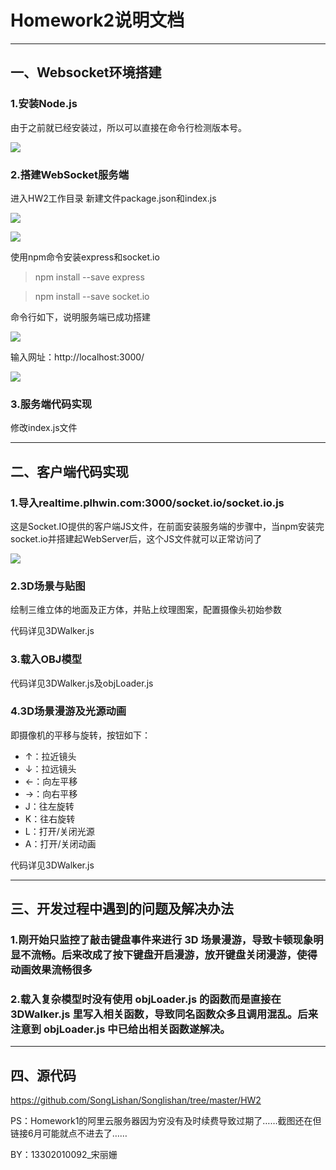 # Homework2说明文档

***

## 一、Websocket环境搭建

### 1.安装Node.js

由于之前就已经安装过，所以可以直接在命令行检测版本号。

![](http://www.asiaisd.com/img/nethuige_576444d1d2481.png)

### 2.搭建WebSocket服务端

进入HW2工作目录
新建文件package.json和index.js

![](http://www.asiaisd.com/img/nethuige_576444d222a17.png)

![](http://www.asiaisd.com/img/nethuige_576444d26328b.png)
 
使用npm命令安装express和socket.io

> npm install --save express

> npm install --save socket.io

命令行如下，说明服务端已成功搭建

![](http://www.asiaisd.com/img/nethuige_576456c565a71.png)

输入网址：http://localhost:3000/

![](http://www.asiaisd.com/img/nethuige_576444d26ec8f.png)
 
### 3.服务端代码实现

修改index.js文件

***

## 二、客户端代码实现

### 1.导入realtime.plhwin.com:3000/socket.io/socket.io.js

这是Socket.IO提供的客户端JS文件，在前面安装服务端的步骤中，当npm安装完socket.io并搭建起WebServer后，这个JS文件就可以正常访问了

![](http://www.asiaisd.com/img/nethuige_576444d3e96b2.png)

### 2.3D场景与贴图

绘制三维立体的地面及正方体，并贴上纹理图案，配置摄像头初始参数

代码详见3DWalker.js

### 3.载入OBJ模型

代码详见3DWalker.js及objLoader.js

### 4.3D场景漫游及光源动画

即摄像机的平移与旋转，按钮如下：

* ↑：拉近镜头
* ↓：拉远镜头
* ←：向左平移
* →：向右平移
* J：往左旋转
* K：往右旋转
* L：打开/关闭光源
* A：打开/关闭动画

代码详见3DWalker.js

***

## 三、开发过程中遇到的问题及解决办法

### 1.刚开始只监控了敲击键盘事件来进行 3D 场景漫游，导致卡顿现象明显不流畅。后来改成了按下键盘开启漫游，放开键盘关闭漫游，使得动画效果流畅很多

### 2.载入复杂模型时没有使用 objLoader.js 的函数而是直接在3DWalker.js 里写入相关函数，导致同名函数众多且调用混乱。后来注意到 objLoader.js 中已给出相关函数遂解决。

***

## 四、源代码

https://github.com/SongLishan/Songlishan/tree/master/HW2

PS：Homework1的阿里云服务器因为穷没有及时续费导致过期了……截图还在但链接6月可能就点不进去了……

BY：13302010092_宋丽姗
